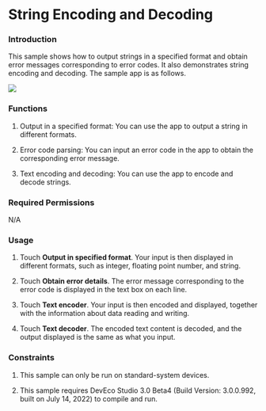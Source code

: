 # String Encoding and Decoding

### Introduction

This sample shows how to output strings in a specified format and obtain error messages corresponding to error codes. It also demonstrates string encoding and decoding. The sample app is as follows.

![](screenshots/device/image1.png)

### Functions

1. Output in a specified format: You can use the app to output a string in different formats.

2. Error code parsing: You can input an error code in the app to obtain the corresponding error message.

3. Text encoding and decoding: You can use the app to encode and decode strings.

### Required Permissions

N/A

### Usage

1. Touch **Output in specified format**. Your input is then displayed in different formats, such as integer, floating point number, and string.

2. Touch **Obtain error details**. The error message corresponding to the error code is displayed in the text box on each line.

3. Touch **Text encoder**. Your input is then encoded and displayed, together with the information about data reading and writing.

4. Touch **Text decoder**. The encoded text content is decoded, and the output displayed is the same as what you input.

### Constraints

1. This sample can only be run on standard-system devices.

2. This sample requires DevEco Studio 3.0 Beta4 (Build Version: 3.0.0.992, built on July 14, 2022) to compile and run.
